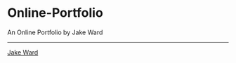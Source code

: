 # Online-Portfolio
An Online Portfolio by Jake Ward

-------------------------

[Jake Ward](https://github.com/JakeWard98/Online-Portfolio)
